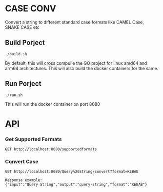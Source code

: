 # CASE CONV
Convert a string to different standard case formats like CAMEL Case, SNAKE CASE etc


## Build Porject
```
./build.sh
```

By default, this will cross compuile the GO project for linux amd64 and arm64 architectures. This will also build the docker containers for the same. 

## Run Porject
```
./run.sh
```
This will run the docker container on port 8080

# API

### Get Supported Formats
```
GET http://localhost:8080/supportedformats 
```

### Convert Case
```
GET http://localhost:8080/Query%20String/convert?format=KEBAB

Response example:
{"input":"Query String","output":"query-string","format":"KEBAB"}
```



